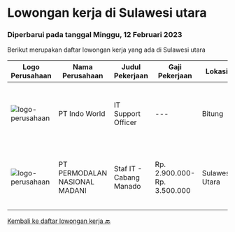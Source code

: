 
  # Lowongan kerja di Sulawesi utara

  ### Diperbarui pada tanggal Minggu, 12 Februari 2023

  Berikut merupakan daftar lowongan kerja yang ada di Sulawesi utara

  |Logo Perusahaan | Nama Perusahaan | Judul Pekerjaan | Gaji Pekerjaan | Lokasi | Deskripsi | Tanggal diunggah | Pranala |
  | -------------- | --------------- | --------------- | --------- | --------- | -------------- | ------- | ----------- |
  |![logo-perusahaan](https://image-service-cdn.seek.com.au/f6cef2a64eba4b3ebfa8576d5b201caa927fceb0/ee4dce1061f3f616224767ad58cb2fc751b8d2dc)|PT Indo World|IT Support Officer|---|Bitung|Keuntungan·        Jenjang Karir·        Lingkungan Kerja yang Nyaman·        Budaya Kerja yang BaikJob Spesification: Manage all IT System,...|Senin, 23 Januari 2023|https://www.jobstreet.co.id/id/job/it-support-officer-4193475?token=0~c7dd85f5-3124-4150-940b-cd87efce3a10&sectionRank=1&jobId=jobstreet-id-job-4193475|
|![logo-perusahaan](https://image-service-cdn.seek.com.au/5fd3417af2f9488964ef8f92c36fc78d54dd3999/ee4dce1061f3f616224767ad58cb2fc751b8d2dc)|PT PERMODALAN NASIONAL MADANI|Staf IT - Cabang Manado|Rp. 2.900.000-Rp. 3.500.000|Sulawesi Utara|Melaksanakan operasional dan infrastruktur Teknologi Informasi agar berjalan atau berfungsi dengan baik Mensupport kualitas layanan Teknologi...|Rabu, 18 Januari 2023|https://www.jobstreet.co.id/id/job/staf-it-cabang-manado-4188315?token=0~c7dd85f5-3124-4150-940b-cd87efce3a10&sectionRank=2&jobId=jobstreet-id-job-4188315|


  [Kembali ke daftar lowongan kerja 🔙](../README.md#daftar-lowongan-kerja)
  